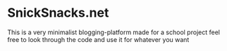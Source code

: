 # SnickSnacks.net
This is a very minimalist blogging-platform made for a school project feel free to look through the code and use it for whatever you want
